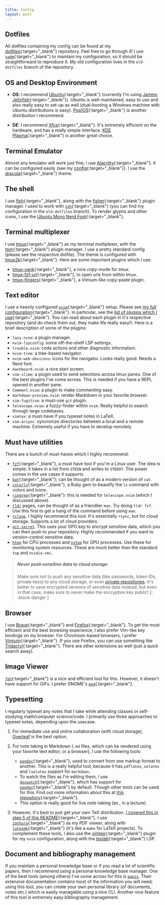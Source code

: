 ```yaml
---
title: Config 
layout: post
---
```


## Dotfiles

All dotfiles containing my config can be found at my [dotfiles](https://github.com/codetalker7/dotfiles){:target="\_blank"} repository. Feel free to go through it! I use [`yadm`](https://yadm.io/docs/overview){:target="\_blank"} to maintain my configuration, so it should be straightforward to reproduce it. My old configuration lives in the `old-dotfiles` branch of the repository.

## OS and Desktop Environment

- **OS**: I recommend [Ubuntu](https://ubuntu.com/){:target="\_blank"} (currently I'm using [Jammy Jellyfish](https://releases.ubuntu.com/jammy/){:target="\_blank"}). Ubuntu is well-maintained, easy to use and also really easy to set-up as well (dual-booting a Windows machine with Ubuntu distributions is easy). [Pop!OS](https://pop.system76.com/){:target="\_blank"} is another distribution I recommend.

- **DE**: I recommend [Xfce](https://xfce.org/){:target="\_blank"}. It's extremely efficient on the hardware, and has a really simple interface. [KDE Plasma](https://kde.org/plasma-desktop/){:target="\_blank"} is another great choice.

## Terminal Emulator

Almost any emulator will work just fine; I use [Alacritty](https://github.com/alacritty/alacritty){:target="\_blank"}. It can be configured easily (see my [config](https://github.com/codetalker7/dotfiles/blob/main/.config/alacritty/alacritty.yml){:target="\_blank"}). I use the [dracula](https://draculatheme.com/alacritty){:target="\_blank"} theme.

## The shell

I use [fish](https://fishshell.com/){:target="\_blank"}, along with the [fisher](https://fishshell.com/){:target="\_blank"} plugin manager. I used to work with [`zsh`](https://www.zsh.org){:target="\_blank"} (you can find my configuration in the `old-dotfiles` branch). To render glyphs and other icons, I use the [Ubuntu Mono Nerd Font](https://github.com/ryanoasis/nerd-fonts/tree/master/patched-fonts/UbuntuMono){:target="\_blank"}.

## Terminal multiplexer

I use [tmux](https://github.com/tmux/tmux/wiki){:target="\_blank"} as my terminal multiplexer, with the [tpm](https://github.com/tmux-plugins/tpm){:target="\_blank"} plugin manager. I use a pretty standard config (please see the respective dotfile). The theme is configured with [tmux2k](https://github.com/2KAbhishek/tmux2k){:target="\_blank"}. Here are some important plugins which I use: 

- [tmux-yank](https://github.com/2KAbhishek/tmux2k){:target="\_blank"}, a nice copy-mode for tmux.
- [tmux-fzf-url](https://github.com/wfxr/tmux-fzf-url){:target="\_blank"}, to open urls from within tmux.
- [tmux-fingers](https://github.com/Morantron/tmux-fingers){:target="\_blank"}, a Vimium-like copy-paste plugin.

## Text editor

I use a heavily configured [`nvim`](https://github.com/latex-lsp/texlab){:target="\_blank"} setup. Please see [my full configuration](https://github.com/codetalker7/dotfiles/tree/main/.config/nvim){:target="\_blank"}. In particular, see the [list of plugins which I use](https://github.com/codetalker7/dotfiles/blob/main/.config/nvim/lua/plugins.lua){:target="\_blank"}. You can read about each plugin in it's respective repository (and do check them out, they make life really easy!). Here is a brief description of some of the plugins:

- `lazy.nvim`: a plugin manager. 
- `nvim-lspconfig`: some off-the-shelf LSP settings.
- `trouble.nvim`: code actions and other diagnostic information.
- `nvim-tree`: a tree-based navigator.
- `nvim-web-devicons`: icons for the navigator. Looks really good. Needs a Nerd font.
- `dashboard.nvim`: a nice start screen.
- `vim-slime`: a plugin used to send selections across tmux panes. One of the best plugins I've come across. This is needed if you have a REPL opened in another pane.
- `Comment.nvim`: a plugin to make commenting easy.
- `markdown-preview.nvim`: render Markdown in your favorite browser.
- `vim-fugitive`: a must-use `git` plugin.
- `telescope.nvim`: a fuzzy-finder within `nvim`. Really helpful to search through large codebases.
- `vimtex`: a must-have if you typeset notes in LaTeX.
- `vim-arsync`: syncronize directories between a local and a remote machine. Extremely useful if you have to develop remotely.

## Must have utilities

There are a bunch of must-haves which I highly recommend:

- [`fzf`](https://github.com/junegunn/fzf){:target="\_blank"}, a must have tool if you're a Linux user. The idea is simple: it takes in a list from `STDIN` and writes to `STDOUT`. The power comes in the use cases it supports.
- [`bat`](https://github.com/sharkdp/bat){:target="\_blank"}; can be thought of as a modern version of `cat`. 
- [`colorls`](https://github.com/athityakumar/colorls){:target="\_blank"}, a Ruby gem to beautify the `ls` command with colors and icons.
- [`ripgrep`](https://github.com/BurntSushi/ripgrep){:target="\_blank"}: this is needed for `telescope.nvim` (which I discussed above).
- [`tldr`](https://tldr.sh/) pages, can be thought of as a friendlier `man`. Try doing `tldr fzf`. Use this first to get a hang of the command before using `man`.
- [`rclone`](https://rclone.org/). I highly recommend this tool. It's essentially `rsync`, but for cloud storage. Supports a lot of cloud providers.
- [`git-secret`](https://sobolevn.me/git-secret/). This uses your GPG key to encrypt sensitive data, which you can then push to your repository. Highly recommended if you want to version-control sensitive data.
- [`htop`](https://htop.dev/) for CPU processes and [`nvtop`](https://github.com/Syllo/nvtop) for GPU processes. Use these for monitoring system resources. These are much better than the standard `top` and `nvidia-smi`.

> ##### Never push sensitive data to cloud storage. 
>
> Make sure not to push any sensitive data (like passwords, token IDs, private keys) to any cloud storage, or even [private repositories](https://www.techradar.com/news/microsoft-github-account-reportedly-hit-in-huge-cyberattack). It's better to save encrypted versions of sensitive data instead; but even in that case, make sure to never make the encryption key public! 
{: .block-danger }

## Browser

I use [Brave](https://brave.com/){:target="\_blank"} and [Firefox](https://www.mozilla.org/en-US/firefox/){:target="\_blank"}. To get the most efficient and the best browsing experience, I also prefer Vim-like key bindings on my browser. For Chromium-based browsers, I prefer [Vimium](https://vimium.github.io/){:target="\_blank"}. If you use Firefox, you can use something like [Tridactyl](https://github.com/tridactyl/tridactyl){:target="\_blank"}. There are other extensions as well (just a quick search away).

## Image Viewer

[`feh`](https://feh.finalrewind.org/){:target="\_blank"} is a nice and efficient tool for this. However, it doesn't have support for GIFs. I prefer GNOME's [`eog`](https://help.gnome.org/users/eog/stable/){:target="\_blank"}.

## Typesetting

I regularly typeset any notes that I take while attending classes or self-studying math/computer science/code. I primarily use three approaches to typeset notes, depending upon the usecase.

1. For immediate use and online collaboration (with cloud storage), [Overleaf](https://www.overleaf.com/) is the best option.

2. For note taking in Markdown (`.md` files, which can be rendered using your favorite text editor, or a browser), I use the following tools: 
    - [`pandoc`](https://pandoc.org/){:target="\_blank"}, used to convert from one markup format to another. This is a really helpful tool, because it has `pdflatex`, `xelatex` and `lualatex` support for `markdown`.
    - To watch the files as I'm editing them, I use [`docwatch`](https://github.com/elcorto/docwatch){:target="\_blank"}, which has support for [`pandoc`](https://pandoc.org/){:target="\_blank"} by default. Though other tools can be used for this. Find out more information about this at [this repository](https://github.com/codetalker7/notes-template){:target="\_blank"}.
    - This option is really good for live note-taking (ex., in a lecture).

3. However, it's best to just get your own TeX distribution. [I covered this in step 5 of this README](https://github.com/codetalker7/dotfiles/tree/old-dotfiles?tab=readme-ov-file#latex-installation-and-setup){:target="\_blank"}. I use [`zathura`](https://pwmt.org/projects/zathura/installation/){:target="\_blank"} as my PDF viewer, along with [`latexmk`](https://mg.readthedocs.io/latexmk.html#){:target="\_blank"} (it's like a `make` for LaTeX projects). To complement these tools, I also use the [vimtex](https://github.com/lervag/vimtex?tab=readme-ov-file){:target="\_blank"} plugin for my `nvim` configuration, along with the [texlab](https://github.com/latex-lsp/texlab){:target="\_blank"} LSP.

## Document and bibliography management

If you maintain a personal knowledge base or if you read a lot of scientific papers, then I recommend using a personal knowledge base manager. One of the best tools (among others) I've come across for this is [`papis`](https://github.com/papis/papis?tab=readme-ov-fil). Their extensive documentation contains most of the information you will need; using this tool, you can create your own personal library (of documents, notes etc.) which is easily managable using a nice CLI. Another nice feature of this tool is extremely easy bibliography management.

